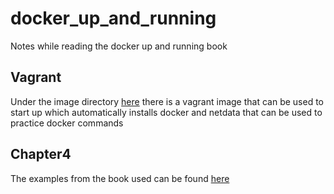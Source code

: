 # docker_up_and_running
Notes while reading the docker up and running book

## Vagrant
Under the image directory [here](image/README.md) there is a vagrant image that can be used to start up which automatically installs docker and netdata that can be used to practice docker commands 


## Chapter4
The examples from the book used can be found [here](image/chapter4/)
